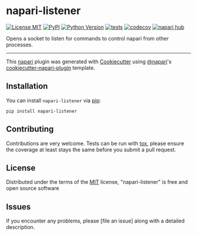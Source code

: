 # napari-listener

[![License MIT](https://img.shields.io/pypi/l/napari-listener.svg?color=green)](https://github.com/aganders3/napari-listener/raw/main/LICENSE)
[![PyPI](https://img.shields.io/pypi/v/napari-listener.svg?color=green)](https://pypi.org/project/napari-listener)
[![Python Version](https://img.shields.io/pypi/pyversions/napari-listener.svg?color=green)](https://python.org)
[![tests](https://github.com/aganders3/napari-listener/workflows/tests/badge.svg)](https://github.com/aganders3/napari-listener/actions)
[![codecov](https://codecov.io/gh/aganders3/napari-listener/branch/main/graph/badge.svg)](https://codecov.io/gh/aganders3/napari-listener)
[![napari hub](https://img.shields.io/endpoint?url=https://api.napari-hub.org/shields/napari-listener)](https://napari-hub.org/plugins/napari-listener)

Opens a socket to listen for commands to control napari from other processes.

----------------------------------

This [napari] plugin was generated with [Cookiecutter] using [@napari]'s [cookiecutter-napari-plugin] template.

<!--
Don't miss the full getting started guide to set up your new package:
https://github.com/napari/cookiecutter-napari-plugin#getting-started

and review the napari docs for plugin developers:
https://napari.org/stable/plugins/index.html
-->

## Installation

You can install `napari-listener` via [pip]:

    pip install napari-listener




## Contributing

Contributions are very welcome. Tests can be run with [tox], please ensure
the coverage at least stays the same before you submit a pull request.

## License

Distributed under the terms of the [MIT] license,
"napari-listener" is free and open source software

## Issues

If you encounter any problems, please [file an issue] along with a detailed description.

[napari]: https://github.com/napari/napari
[Cookiecutter]: https://github.com/audreyr/cookiecutter
[@napari]: https://github.com/napari
[MIT]: http://opensource.org/licenses/MIT
[BSD-3]: http://opensource.org/licenses/BSD-3-Clause
[GNU GPL v3.0]: http://www.gnu.org/licenses/gpl-3.0.txt
[GNU LGPL v3.0]: http://www.gnu.org/licenses/lgpl-3.0.txt
[Apache Software License 2.0]: http://www.apache.org/licenses/LICENSE-2.0
[Mozilla Public License 2.0]: https://www.mozilla.org/media/MPL/2.0/index.txt
[cookiecutter-napari-plugin]: https://github.com/napari/cookiecutter-napari-plugin

[napari]: https://github.com/napari/napari
[tox]: https://tox.readthedocs.io/en/latest/
[pip]: https://pypi.org/project/pip/
[PyPI]: https://pypi.org/
